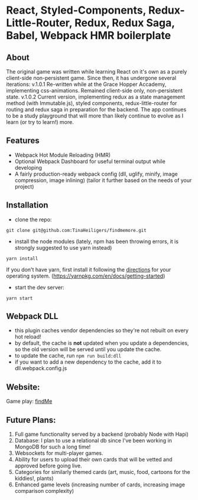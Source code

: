 
# React, Styled-Components, Redux-Little-Router, Redux, Redux Saga, Babel, Webpack HMR boilerplate

## About
The original game was written while learning React on it's own as a purely client-side non-persistent game.
Since then, it has undergone several iterations:
v.1.0.1 Re-written while at the Grace Hopper Accademy, implementing css-animations. Remained client-side only, non-persistent state.
v.1.0.2 Current version, implementing redux as a state management method (with Immutable.js), styled components, redux-little-router for routing and redux saga in preparation for the backend.
The app continues to be a study playground that will more than likely continue to evolve as I learn (or try to learn!) more.

## Features
* Webpack Hot Module Reloading (HMR)
* Optional Webpack Dashboard for useful terminal output while developing
* A fairly production-ready webpack config (dll, uglify, minify, image compression, image inlining) (tailor it further based on the needs of your project)

## Installation
* clone the repo: 
```
git clone git@github.com:TinaHeiligers/findmemore.git
```
* install the node modules (lately, npm has been throwing errors, it is strongly suggested to use yarn instead)
```
yarn install
```
If you don't have yarn, first install it following the [directions](https://yarnpkg.com/en/docs/getting-started) for your operating system. (https://yarnpkg.com/en/docs/getting-started)

* start the dev server:
```
yarn start
```

## Webpack DLL
* this plugin caches vendor dependencies so they're not rebuilt on every hot reload!
* by default, the cache is **not** updated when you update a dependencies, so the old version will be served until you update the cache.
* to update the cache, run `npm run build:dll`
* if you want to add a new dependency to the cache, add it to dll.webpack.config.js

## Website:
Game play: [findMe](https://findme.tinkerantreats.com/)

## Future Plans:
1. Full game functionality served by a backend (probably Node with Hapi)
2. Database: I plan to use a relational db since I've been working in MongoDB for such a long time!
3. Websockets for multi-player games.
4. Ability for users to upload their own cards that will be vetted and approved before going live.
5. Categories for similarly themed cards (art, music, food, cartoons for the kiddies!, plants)
6. Enhanced game levels (increasing number of cards, increasing image comparison complexity)
